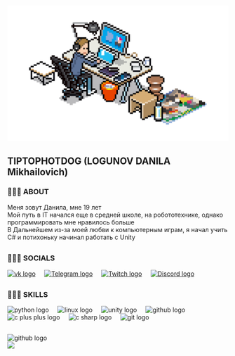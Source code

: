 ![MasterHead](https://raw.githubusercontent.com/rybakooov/rybakov/master/assets/images/pixel-man.gif)

## TIPTOPHOTDOG (LOGUNOV DANILA Mikhailovich)

<h3>🧑🏻‍💻 ABOUT</h3>

<div align="left">
  Меня зовут Данила, мне 19 лет <br>
  Мой путь в IT начался еще в средней школе, на робототехнике, однако программировать мне нравилось больше <br>
  В Дальнейшем из-за моей любви к компьютерным играм, я начал учить C# и потихоньку начинал работать с Unity <br>
  
</div>

##

<h3>🧑🏻‍💻 SOCIALS</h3>

<div align="left">
  <a href="https://vk.com/dm_logunov"><img src="https://github.com/gauravghongde/social-icons/blob/master/SVG/Black/VK_black.svg" height="45" alt="vk logo" /></a>
  <img width="12" />
  <a href="https://t.me/tiptophotdog"><img src="https://github.com/gauravghongde/social-icons/blob/master/SVG/Black/Telegram_black.svg" height="45" alt="Telegram logo" /></a>
  <img width="12" />
  <a href="https://twitch.tv/tiptophotdog"><img src="https://github.com/gauravghongde/social-icons/blob/master/SVG/Black/Twitch_black.svg" height="45" alt="Twitch logo" /></a>
  <img width="12" />
  <a href="https://discord.gg/UXqd72F3Bx"><img src="https://github.com/gauravghongde/social-icons/blob/master/SVG/Black/Discord_black.svg" height="45" alt="Discord logo" /></a>
  <img width="12" />
</div>

##

<h3>🧑🏻‍💻 SKILLS</h3>

<div align="left">
  <img src="https://skillicons.dev/icons?i=py" height="45" alt="python logo"  />
  <img width="12" />
  <img src="https://skillicons.dev/icons?i=linux" height="45" alt="linux logo"  />
  <img width="12" />
  <img src="https://skillicons.dev/icons?i=unity" height="45" alt="unity logo"  />
  <img width="12" />
  <img src="https://skillicons.dev/icons?i=github" height="45" alt="github logo"  />
  <img width="12" />
  <img src="https://skillicons.dev/icons?i=cpp" height="45" alt="c plus plus logo"  />
  <img width="12" />
  <img src="https://skillicons.dev/icons?i=cs" height="45" alt="c sharp logo"  />
  <img width="12" />
  <img src="https://skillicons.dev/icons?i=git" height="45" alt="git logo"  />
  <img width="12" />
</div>

##

<div align="left" display="inline-block">
  <img src="https://skillicons.dev/icons?i=github" height="25" alt="github logo" align="down"  />
</div>

<div>
  <img src="https://github-readme-stats.vercel.app/api?username=tiptophotdog&show_icons=true&theme=radical" /></div>
